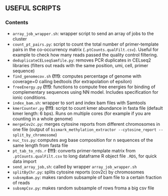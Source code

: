 ## USEFUL SCRIPTS

### Contents
* `array_job_wrapper.sh`: wrapper script to send an array of jobs to the cluster
* `count_pt_pairs.py`: script to count the total number of primer-template pairs in the co-occurrency matrix (`.ptCounts.qualFilt.csv`). Useful for example to check how many reads passed the quality control filtering.
* `deduplicateCELseqSamfile.py`: removes PCR duplicates in CELseq2 libraries (filters out reads with the same position, umi, cell, primer sequence)
* `find_genomecov.sh` **(!!!)**: computes percentage of genome with coverage=0 calling bedtools (for extrapolation of epsilon)
* `freeEnergy.py` **(!!!)**: functions to compute free energies for binding of complementary sequences using NN model. Includes specification for ionic conditions.
* `index_bam.sh`: wrapper to sort and index bam files with Samtools
* `kmerCounter.py` **(!!!)**: script to count kmer abundance in fasta file (default kmer length: 6 bps). Runs on multiple cores (for example if you are counting in a whole genome)
* `mergeCov2c.py`: merges cytosine reports from different chromosomes in one file (output of `bismark_methylation_extractor --cytosine_report --split_by_chromosome`)
* `nuc_tss.py`: computes avg base composition for n sequences of the same length from fasta file
* `pt_tab_to_rds.r` **(!!!)**: converts primer-template matrix from `.ptCounts.qualFilt.csv` to long dataframe R object file `.RDS`, for quick data import
* `send_array_job,sh`: called by wrapper `array_job_wrapper.sh`
* `splitByChr.py`: splits cytosine reports (cov2c) by chromosomes
* `subsmpBam.py`: makes random subsample of bam file to a certain fraction of reads
* `subsmpCsv.py`: makes random subsample of rows froma a big csv file
